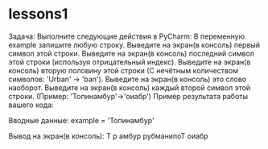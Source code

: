 # lessons1
Задача:
Выполните следующие действия в PyCharm:
В переменную example запишите любую строку.
Выведите на экран(в консоль) первый символ этой строки.
Выведите на экран(в консоль) последний символ этой строки (используя отрицательный индекс).
Выведите на экран(в консоль) вторую половину этой строки (С нечётным количеством символов: 'Urban' -> 'ban').
Выведите на экран(в консоль) это слово наоборот.
Выведите на экран(в консоль) каждый второй символ этой строки. (Пример: 'Топинамбур'->'оиабр')
Пример результата работы вашего кода:

Вводные данные:
example = 'Топинамбур'

Вывод на экран(в консоль):
Т
р
амбур
рубманипоТ
оиабр
